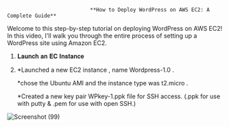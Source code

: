                                **How to Deploy WordPress on AWS EC2: A Complete Guide**

Welcome to this step-by-step tutorial on deploying WordPress on AWS EC2! In this video, I'll walk you through the entire process of setting up a WordPress site using Amazon EC2.

1) 𝐋𝐚𝐮𝐧𝐜𝐡 𝐚𝐧 𝐄𝐂 𝐈𝐧𝐬𝐭𝐚𝐧𝐜𝐞
2) 
   *Launched a new EC2 instance , name Wordpress-1.0 .
   
   *chose the Ubuntu AMI and the instance type was t2.micro .
   
   *Created a new key pair WPkey-1.ppk file for SSH access. 
     (.ppk for use with putty & .pem for use with open SSH.)


   
 ![Screenshot (99)](https://github.com/user-attachments/assets/dacae25b-5992-4b01-805b-b0f7e8a207a0)


